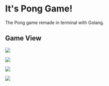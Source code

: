 # It's Pong Game!
The Pong game remade in terminal with Golang.

## Game View

![](https://i.imgur.com/yFmyAsU.jpg)

![](https://i.imgur.com/pwHaHtR.gif)

![](https://i.imgur.com/hGUjhUs.jpg)

![](https://i.imgur.com/51AnAF3.jpg)